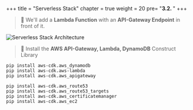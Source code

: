 +++
title = "Serverless Stack"
chapter = true
weight = 20
pre= "<b>3.2. </b>"
+++


> 🎯 We'll add a **Lambda Function** with an **API-Gateway Endpoint** in front of it.

![Serverless Stack Architecture](/images/serverless-stack.png)

> 🎯 Install the **AWS API-Gateway, Lambda, DynamoDB** Construct Library

```
pip install aws-cdk.aws_dynamodb
pip install aws-cdk.aws-lambda
pip install aws-cdk.aws_apigateway

pip install aws-cdk.aws_route53
pip install aws-cdk.aws_route53_targets
pip install aws-cdk.aws_certificatemanager
pip install aws-cdk.aws_ec2
```
